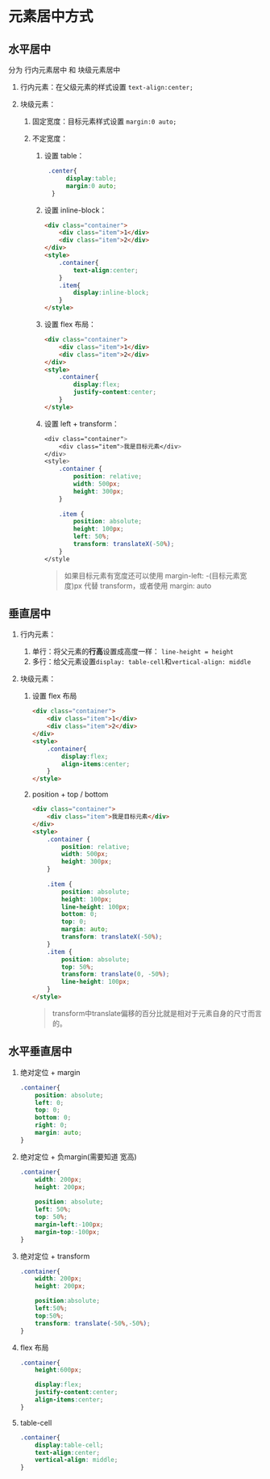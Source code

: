 

# 元素居中方式

## 水平居中

分为 行内元素居中 和 块级元素居中

1. 行内元素：在父级元素的样式设置 `text-align:center;`

2. 块级元素：

    1. 固定宽度：目标元素样式设置 `margin:0 auto;`

    2. 不定宽度：

        1. 设置 table：

            ```css
             .center{
                  display:table;
                  margin:0 auto;
              }
            ```

        2. 设置 inline-block：

            ```html
            <div class="container">
                <div class="item">1</div>
                <div class="item">2</div>
            </div>
            <style>
                .container{
                    text-align:center;
                }
                .item{
                    display:inline-block;
                }
            </style>
            
            ```

        3. 设置 flex 布局：

            ```html
            <div class="container">
                <div class="item">1</div>
                <div class="item">2</div>
            </div>
            <style>
                .container{
                    display:flex;
                    justify-content:center;
                }
            </style>
            
            ```

        4. 设置 left + transform：

            ```css
            <div class="container">
                <div class="item">我是目标元素</div>
            </div>
            <style>
                .container {
                    position: relative;
                    width: 500px;
                    height: 300px;
                }
                
                .item {
                    position: absolute;
                    height: 100px;
                    left: 50%;
                    transform: translateX(-50%);
                }
            </style
            ```

            > 如果目标元素有宽度还可以使用 margin-left: -(目标元素宽度)px 代替 transform，或者使用 margin: auto

## 垂直居中

1. 行内元素：

    1. 单行：将父元素的**行高**设置成高度一样： `line-height = height`
    2. 多行：给父元素设置`display: table-cell`和`vertical-align: middle`

2. 块级元素：

    1. 设置 flex 布局

        ```html
        <div class="container">
            <div class="item">1</div>
            <div class="item">2</div>
        </div>
        <style>
            .container{
                display:flex;
               	align-items:center;
            }
        </style>
        
        ```

    2. position + top / bottom

        ```html
        <div class="container">
            <div class="item">我是目标元素</div>
        </div>
        <style>
            .container {
                position: relative;
                width: 500px;
                height: 300px;
            }
            
            .item {
                position: absolute;
                height: 100px;
                line-height: 100px;
                bottom: 0;
                top: 0;
                margin: auto;
                transform: translateX(-50%);
            }
            .item {
                position: absolute;
                top: 50%;
                transform: translate(0, -50%);
                line-height: 100px;
            }
        </style>
        ```

        > transform中translate偏移的百分比就是相对于元素自身的尺寸而言的。

## 水平垂直居中

1. 绝对定位 + margin

    ```css
    .container{
        position: absolute;
        left: 0;
        top: 0;
        bottom: 0;
        right: 0;
        margin: auto;
    }
    ```

2. 绝对定位 + 负margin(需要知道 宽高)

    ```css
    .container{
        width: 200px;
        height: 200px;
        
        position: absolute;
        left: 50%;
        top: 50%;
        margin-left:-100px;
        margin-top:-100px;
    }
    ```

3. 绝对定位 + transform

    ```css
    .container{
        width: 200px;
        height: 200px;
    
        position:absolute;
        left:50%;
        top:50%;
        transform: translate(-50%,-50%); 
    }
    ```

4. flex 布局

    ```css
    .container{
        height:600px;  
    
        display:flex;
        justify-content:center;  
        align-items:center;
    }
    ```

5.  table-cell

    ```css
    .container{
        display:table-cell;
        text-align:center;
        vertical-align: middle;
    }
    ```

    

